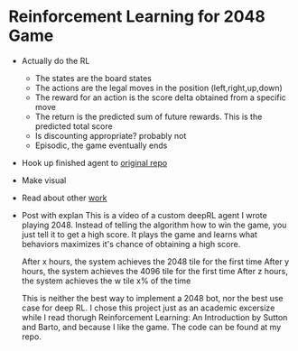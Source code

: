 # Reinforcement Learning for 2048 Game

- Actually do the RL
    - The states are the board states
    - The actions are the legal moves in the position (left,right,up,down)
    - The reward for an action is the score delta obtained from a specific move
    - The return is the predicted sum of future rewards. This is the predicted total score
    - Is discounting appropriate? probably not
    - Episodic, the game eventually ends

- Hook up finished agent to [original repo](https://github.com/gabrielecirulli/2048)
- Make visual
- Read about other [work](https://en.wikipedia.org/wiki/2048_(video_game))
- Post with explan
    This is a video of a custom deepRL agent I wrote playing 2048. Instead of telling the algorithm how to win the game, you just tell it to get a high score. It plays the game and learns what behaviors maximizes it's chance of obtaining a high score.

    After x hours, the system achieves the 2048 tile for the first time
    After y hours, the system achieves the 4096 tile for the first time
    After z hours, the system achieves the w tile x% of the time

    This is neither the best way to implement a 2048 bot, nor the best use case for deep RL. I chose this project just as an academic excersize while I read thorugh Reinforcement Learning: An Introduction by Sutton and Barto, and because I like the game. The code can be found at my repo. 



